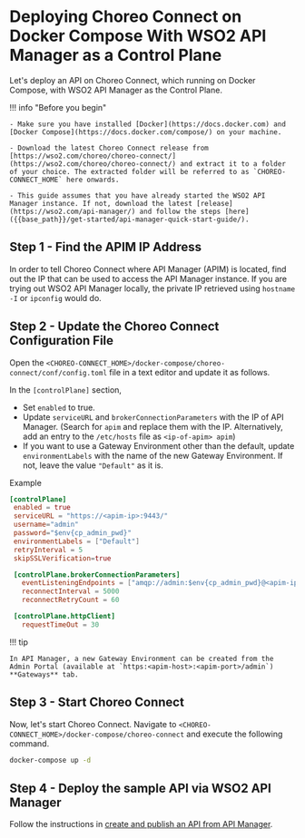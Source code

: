 # Deploying Choreo Connect on Docker Compose With WSO2 API Manager as a Control Plane

Let's deploy an API on Choreo Connect, which running on Docker Compose, with WSO2 API Manager as the Control Plane.

!!! info "Before you begin"

    - Make sure you have installed [Docker](https://docs.docker.com) and [Docker Compose](https://docs.docker.com/compose/) on your machine.

    - Download the latest Choreo Connect release from [https://wso2.com/choreo/choreo-connect/](https://wso2.com/choreo/choreo-connect/) and extract it to a folder of your choice. The extracted folder will be referred to as `CHOREO-CONNECT_HOME` here onwards.

    - This guide assumes that you have already started the WSO2 API Manager instance. If not, download the latest [release](https://wso2.com/api-manager/) and follow the steps [here]({{base_path}}/get-started/api-manager-quick-start-guide/).

## Step 1 - Find the APIM IP Address

In order to tell Choreo Connect where API Manager (APIM) is located, find out the IP that can be used to access the API Manager instance. If you are trying out WSO2 API Manager locally, the private IP retrieved using `hostname -I` or `ipconfig` would do.

## Step 2 - Update the Choreo Connect Configuration File

Open the `<CHOREO-CONNECT_HOME>/docker-compose/choreo-connect/conf/config.toml` file in a text editor and update it as follows.

In the `[controlPlane]` section,

 - Set `enabled` to true.
 - Update `serviceURL` and `brokerConnectionParameters` with the IP of API Manager. (Search for `apim` and replace them with the IP. Alternatively, add an entry to the `/etc/hosts` file as `<ip-of-apim> apim`)
 - If you want to use a Gateway Environment other than the default, update `environmentLabels` with the name of the new Gateway Environment. If not, leave the value `"Default"` as it is.

 Example
 ``` toml
 [controlPlane]
  enabled = true
  serviceURL = "https://<apim-ip>:9443/"
  username="admin"
  password="$env{cp_admin_pwd}"
  environmentLabels = ["Default"]
  retryInterval = 5
  skipSSLVerification=true

  [controlPlane.brokerConnectionParameters]
    eventListeningEndpoints = ["amqp://admin:$env{cp_admin_pwd}@<apim-ip>:5672?retries='10'&connectdelay='30'"]
    reconnectInterval = 5000
    reconnectRetryCount = 60

  [controlPlane.httpClient] 
    requestTimeOut = 30
 ``` 

!!! tip

    In API Manager, a new Gateway Environment can be created from the Admin Portal (available at `https:<apim-host>:<apim-port>/admin`) **Gateways** tab.

## Step 3 - Start Choreo Connect

Now, let's start Choreo Connect. Navigate to `<CHOREO-CONNECT_HOME>/docker-compose/choreo-connect` and execute the following command.

``` bash
docker-compose up -d
```

## Step 4 - Deploy the sample API via WSO2 API Manager

Follow the instructions in [create and publish an API from API Manager]({{base_path}}/deploy-and-publish/deploy-on-gateway/choreo-connect/getting-started/quick-start-guide-docker-with-apim/#step-3-create-and-publish-an-api-from-api-manager).
